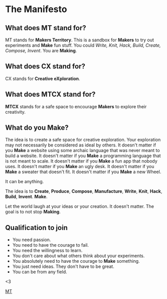 # The Manifesto

## What does MT stand for?

MT stands for **Makers Territory**. This is a sandbox for **Makers** to try out experiments and **Make** fun stuff. You could *Write, Knit, Hack, Build, Create, Compose, Invent*. You are **Making**.

## What does CX stand for?

CX stands for **Creative eXploration**.

## What does MTCX stand for?

**MTCX** stands for a safe space to encourage **Makers** to explore their creativity.

## What do you Make?

The idea is to create a safe space for creative exploration. Your exploration may not necessarily be considered as ideal by others. It doesn't matter if you **Make** a website using some archaic language that was never meant to build a website. It doesn't matter if you **Make** a programming language that is not meant to scale. It doesn't matter if you **Make** a fun app that nobody uses. It doesn't matter if you **Make** an ugly desk. It doesn't matter if you **Make** a sweater that doesn't fit. It doesn't matter if you **Make** a new Wheel.

It can be anything.

The idea is to **Create**, **Produce**, **Compose**, **Manufacture**, **Write**, **Knit**, **Hack**, **Build**, **Invent**. **Make**.

Let the world laugh at your ideas or your creation. It doesn't matter. The goal is to not stop **Making**.

## Qualification to join

* You need passion.
* You need to have the courage to fail.
* You need the willingness to learn.
* You don't care about what others think about your experiments.
* You absolutely need to have the courage to **Make** something.
* You just need ideas. They don't have to be great.
* You can be from any field.

<3

[MT](http://mohnish.github.io/mtcx/)
